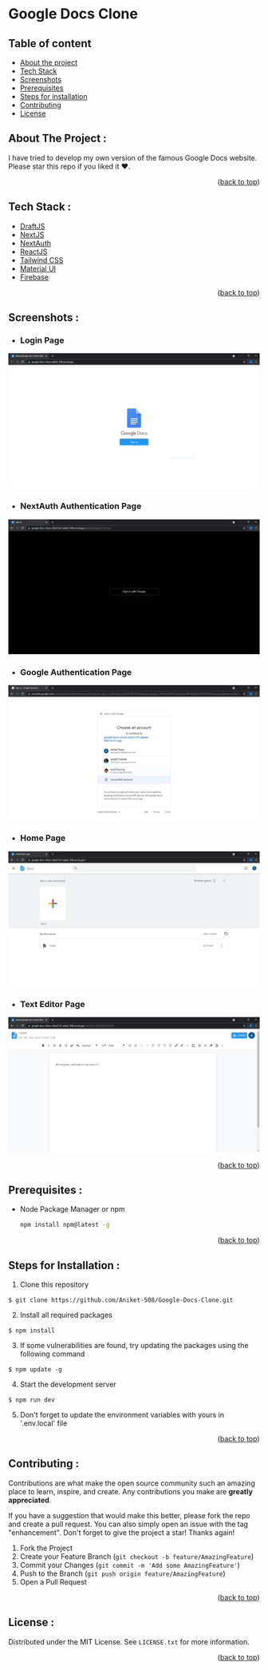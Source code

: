 <div id="top"></div>

# Google Docs Clone

## Table of content

- [About the project](https://github.com/Aniket-508/Google-Docs-Clone#about-the-project-)
- [Tech Stack](https://github.com/Aniket-508/Google-Docs-Clone#tech-stack-)
- [Screenshots](https://github.com/Aniket-508/Google-Docs-Clone#screenshots-)
- [Prerequisites](https://github.com/Aniket-508/Google-Docs-Clone#prerequisites-)
- [Steps for installation](https://github.com/Aniket-508/Google-Docs-Clone#steps-for-installation-)
- [Contributing](https://github.com/Aniket-508/Google-Docs-Clone#contributing-)
- [License](https://github.com/Aniket-508/Google-Docs-Clone#license-)

## About The Project :
I have tried to develop my own version of the famous Google Docs website. Please star this repo if you liked it ❤️.
<p align="right">(<a href="#top">back to top</a>)</p>

## Tech Stack :
- [DraftJS](https://draftjs.org/docs/getting-started/)
- [NextJS](https://nextjs.org/docs)
- [NextAuth](https://next-auth.js.org/getting-started/introduction)
- [ReactJS](https://reactjs.org/docs/getting-started.html)
- [Tailwind CSS](https://tailwindcss.com/docs)
- [Material UI](https://material-ui.com/getting-started/installation/)
- [Firebase](https://firebase.google.com/docs)
<p align="right">(<a href="#top">back to top</a>)</p>

## Screenshots :
- ### Login Page
![](https://github.com/Aniket-508/Google-Docs-Clone/blob/main/Screenshots/gdocs1.JPG)
- ### NextAuth Authentication Page
![](https://github.com/Aniket-508/Google-Docs-Clone/blob/main/Screenshots/gdocs2.JPG)
- ### Google Authentication Page
![](https://github.com/Aniket-508/Google-Docs-Clone/blob/main/Screenshots/gdocs3.JPG)
- ### Home Page
![](https://github.com/Aniket-508/Google-Docs-Clone/blob/main/Screenshots/gdocs4.JPG)
- ### Text Editor Page
![](https://github.com/Aniket-508/Google-Docs-Clone/blob/main/Screenshots/gdocs5.JPG)
<p align="right">(<a href="#top">back to top</a>)</p>

## Prerequisites :
* Node Package Manager or npm
  ```sh
  npm install npm@latest -g
  ```
<p align="right">(<a href="#top">back to top</a>)</p>

## Steps for Installation :
1. Clone this repository
```
$ git clone https://github.com/Aniket-508/Google-Docs-Clone.git
```
2. Install all required packages
```
$ npm install
```
3. If some vulnerabilities are found, try updating the packages using the following command
```
$ npm update -g
```
4. Start the development server
```
$ npm run dev
```
5. Don't forget to update the environment variables with yours in '.env.local' file 
<p align="right">(<a href="#top">back to top</a>)</p>

## Contributing :
Contributions are what make the open source community such an amazing place to learn, inspire, and create. Any contributions you make are **greatly appreciated**.

If you have a suggestion that would make this better, please fork the repo and create a pull request. You can also simply open an issue with the tag "enhancement".
Don't forget to give the project a star! Thanks again!

1. Fork the Project
2. Create your Feature Branch (`git checkout -b feature/AmazingFeature`)
3. Commit your Changes (`git commit -m 'Add some AmazingFeature'`)
4. Push to the Branch (`git push origin feature/AmazingFeature`)
5. Open a Pull Request

<p align="right">(<a href="#top">back to top</a>)</p>

## License :
Distributed under the MIT License. See `LICENSE.txt` for more information.

<p align="right">(<a href="#top">back to top</a>)</p>

